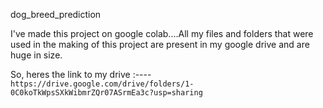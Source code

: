 dog_breed_prediction

I've made this project on google colab....All my files and folders that were used 
in the making of this project are present in my google drive and are huge in size.

So, heres the link to my drive :----
 `https://drive.google.com/drive/folders/1-0C0koTkWpsSXkWibmrZQr07ASrmEa3c?usp=sharing`
